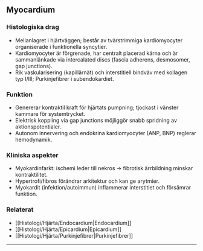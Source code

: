 ## Myocardium

### Histologiska drag
- Mellanlagret i hjärtväggen; består av tvärstrimmiga kardiomyocyter organiserade i funktionella syncytier.
- Kardiomyocyter är förgrenade, har centralt placerad kärna och är sammanlänkade via intercalated discs (fascia adherens, desmosomer, gap junctions).
- Rik vaskularisering (kapillärnät) och interstitiell bindväv med kollagen typ I/III; Purkinjefibrer i subendokardiet.

### Funktion
- Genererar kontraktil kraft för hjärtats pumpning; tjockast i vänster kammare för systemtrycket.
- Elektrisk koppling via gap junctions möjliggör snabb spridning av aktionspotentialer.
- Autonom innervering och endokrina kardiomyocyter (ANP, BNP) reglerar hemodynamik.

### Kliniska aspekter
- Myokardinfarkt: ischemi leder till nekros → fibrotisk ärrbildning minskar kontraktilitet.
- Hypertrofi/fibros förändrar arkitektur och kan ge arytmier.
- Myokardit (infektion/autoimmun) inflammerar interstitiet och försämrar funktion.

### Relaterat
- [[Histologi/Hjärta/Endocardium|Endocardium]]
- [[Histologi/Hjärta/Epicardium|Epicardium]]
- [[Histologi/Hjärta/Purkinjefibrer|Purkinjefibrer]]

---
